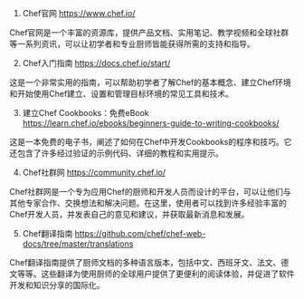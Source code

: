 

1. Chef官网
https://www.chef.io/

Chef官网是一个丰富的资源库，提供产品文档、实用笔记、教学视频和全球社群等一系列资讯，可以让初学者和专业厨师皆能获得所需的支持和指导。

2. Chef入门指南
https://docs.chef.io/start/

这是一个非常实用的指南，可以帮助初学者了解Chef的基本概念、建立Chef环境和开始使用Chef建立、设置和管理目标环境的常见工具和技术。

3. 建立Chef Cookbooks：免费eBook
https://learn.chef.io/ebooks/beginners-guide-to-writing-cookbooks/

这是一本免费的电子书，阐述了如何在Chef中开发Cookbooks的程序和技巧。它还包含了许多经过验证的示例代码、详细的教程和实用提示。

4. Chef社群网
https://community.chef.io/

Chef社群网是一个专为应用Chef的厨师和开发人员而设计的平台，可以让他们与其他专家合作、交换想法和解决问题。在这里，使用者可以找到许多经验丰富的Chef开发人员，并发表自己的意见和建议，并获取最新消息和发展。

5. Chef翻译指南
https://github.com/chef/chef-web-docs/tree/master/translations

Chef翻译指南提供了厨师文档的多种语言版本，包括中文、西班牙文、法文、德文等等。这些翻译为使用厨师的全球用户提供了更便利的阅读体验，并促进了软件开发和知识分享的国际化。